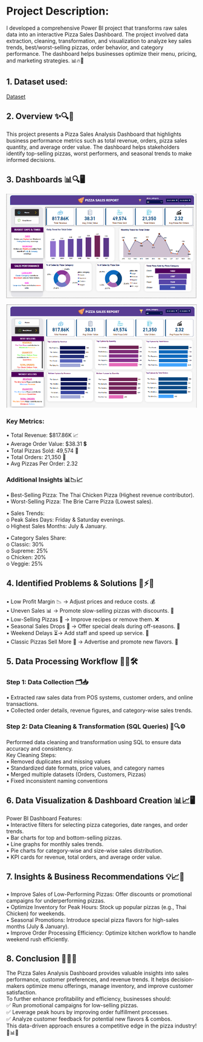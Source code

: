 # Project Description:  

I developed a comprehensive Power BI project that transforms raw sales data into an interactive Pizza Sales Dashboard. The project involved data extraction, cleaning, transformation, and visualization to analyze key sales trends, best/worst-selling pizzas, order behavior, and category performance. The dashboard helps businesses optimize their menu, pricing, and marketing strategies. 📊🔥🍕  

## 1. Dataset used:  
<a href="https://github.com/Pavithran2031026/Pavithran2031026/blob/main/Pizza_Sales_Anaysis/pizza_sales_csv_file.csv">Dataset</a>  

## 2. Overview ✨🔍📢  

This project presents a Pizza Sales Analysis Dashboard that highlights business performance metrics such as total revenue, orders, pizza sales quantity, and average order value. The dashboard helps stakeholders identify top-selling pizzas, worst performers, and seasonal trends to make informed decisions.   

## 3. Dashboards 📊🔍🖥️ 

![Pizza Sales Analysis Home Screen](https://github.com/Pavithran2031026/Pavithran2031026/blob/main/Pizza_Sales_Anaysis/Pizza_Sales_Home_Screen_Snap.PNG)

![Pizza Sales Analysis Analysis Screen](https://github.com/Pavithran2031026/Pavithran2031026/blob/main/Pizza_Sales_Anaysis/Pizza_Sales_Analysis-Screen_Snap.PNG )  

### Key Metrics:  
  •	Total Revenue: $817.86K 📈  
  •	Average Order Value: $38.31 💲  
  •	Total Pizzas Sold: 49,574 🍕  
  •	Total Orders: 21,350 🛒  
  •	Avg Pizzas Per Order: 2.32  
  
### Additional Insights 📊📉📈  
•	Best-Selling Pizza: The Thai Chicken Pizza (Highest revenue contributor).  
•	Worst-Selling Pizza: The Brie Carre Pizza (Lowest sales).  

•	Sales Trends:  
o	Peak Sales Days: Friday & Saturday evenings.  
o	Highest Sales Months: July & January.  

•	Category Sales Share:  
o	Classic: 30%  
o	Supreme: 25%  
o	Chicken: 20%  
o	Veggie: 25%  

## 4. Identified Problems & Solutions 🚨⚡🔎  
• Low Profit Margin 📉 → Adjust prices and reduce costs. 💰	  
• Uneven Sales 📊 → Promote slow-selling pizzas with discounts. 🎯	  
• Low-Selling Pizzas 🍕 → Improve recipes or remove them. ❌  	
• Seasonal Sales Drops 📆 → Offer special deals during off-seasons. 🎉  	
• Weekend Delays ⏳→ Add staff and speed up service. 🚀	  
• Classic Pizzas Sell More 🍕 → Advertise and promote new flavors. 📢	  

## 5. Data Processing Workflow 🔄📑🛠️  

### Step 1: Data Collection 🗂️📥  
  •	Extracted raw sales data from POS systems, customer orders, and online transactions.  
  •	Collected order details, revenue figures, and category-wise sales trends.  
  
### Step 2: Data Cleaning & Transformation (SQL Queries) 🧹🔍⚙️  
Performed data cleaning and transformation using SQL to ensure data accuracy and consistency.  
Key Cleaning Steps:    
  •	Removed duplicates and missing values  
  •	Standardized date formats, price values, and category names   
  •	Merged multiple datasets (Orders, Customers, Pizzas)  
  •	Fixed inconsistent naming conventions  
  
## 6. Data Visualization & Dashboard Creation 📊📈🖥️  
Power BI Dashboard Features:  
  •	Interactive filters for selecting pizza categories, date ranges, and order trends.  
  •	Bar charts for top and bottom-selling pizzas.  
  •	Line graphs for monthly sales trends.  
  •	Pie charts for category-wise and size-wise sales distribution.  
  •	KPI cards for revenue, total orders, and average order value.  

## 7. Insights & Business Recommendations 💡📈🚀  
  •	Improve Sales of Low-Performing Pizzas: Offer discounts or promotional campaigns for underperforming pizzas.  
  •	Optimize Inventory for Peak Hours: Stock up popular pizzas (e.g., Thai Chicken) for weekends.  
  •	Seasonal Promotions: Introduce special pizza flavors for high-sales months (July & January).  
  •	Improve Order Processing Efficiency: Optimize kitchen workflow to handle weekend rush efficiently.  

## 8. Conclusion 🎯📢🚀  
The Pizza Sales Analysis Dashboard provides valuable insights into sales performance, customer preferences, and revenue trends. It helps decision-makers optimize menu offerings, manage inventory, and improve customer satisfaction.  
To further enhance profitability and efficiency, businesses should:    
  ✅ Run promotional campaigns for low-selling pizzas.  
  ✅ Leverage peak hours by improving order fulfillment processes.  
  ✅ Analyze customer feedback for potential new flavors & combos.  
This data-driven approach ensures a competitive edge in the pizza industry! 🍕📊🔥  



